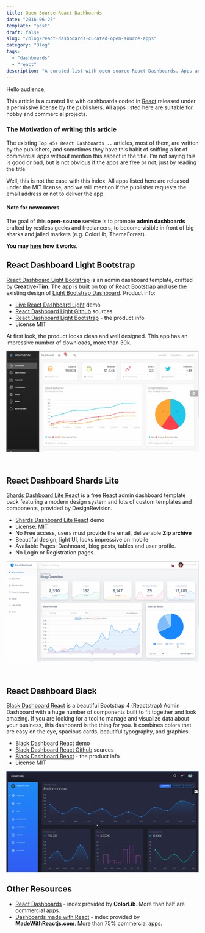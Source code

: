 ```yaml
---
title: Open-Source React Dashboards
date: "2016-06-27"
template: "post"
draft: false
slug: "/blog/react-dashboards-curated-open-source-apps"
category: "Blog"
tags:
  - "dashboards"  
  - "react"  
description: "A curated list with open-source React Dashboards. Apps are released under MIT license, suitable for hobby or commercial projects."
---
```


Hello audience, 

This article is a curated list with dashboards coded in [React](https://reactjs.org/) released under a permissive license by the publishers. 
All apps listed here are suitable for hobby and commercial projects.

### The Motivation of writing this article

The existing `Top 45+ React Dashboards ..` articles, most of them, are written by the publishers, 
and sometimes they have this habit of sniffing a lot of commercial apps without mention this aspect in the title. 
I'm not saying this is good or bad, but is not obvious if the apps are free or not, just by reading the title. 

Well, this is not the case with this index. All apps listed here are released under the MIT license, 
and we will mention if the publisher requests the email address or not to deliver the app.


#### Note for newcomers
The goal of this **open-source** service is to promote **admin dashboards** crafted by restless geeks and freelancers, 
to become visible in front of big sharks and jailed markets (e.g. ColorLib, ThemeForest).  

**You may [here](/how-it-works) how it works**.  
   

## React Dashboard Light Bootstrap

[React Dashboard Light Bootstrap](https://www.creative-tim.com/product/light-bootstrap-dashboard-react) is an admin dashboard template, crafted by **Creative-Tim**. The app is built on top of [React Bootstrap](https://5c507d49471426000887a6a7--react-bootstrap.netlify.com/) and use the existing design of [Light Bootstrap Dashboard](https://www.creative-tim.com/product/light-bootstrap-dashboard). Product info:

 - [Live React Dashboard Light](https://demos.creative-tim.com/light-bootstrap-dashboard-react/) demo
 - [React Dashboard Light Github](https://github.com/creativetimofficial/light-bootstrap-dashboard-react) sources
 - [React Dashboard Light Bootstrap](https://www.creative-tim.com/product/light-bootstrap-dashboard-react) - the product info
 - License MIT 

At first look, the product looks clean and well designed. This app has an impressive number of downloads, more than 30k.  

![React Dashboard Light Bootstrap - Animated presentation in gif format.](https://raw.githubusercontent.com/app-generator/static/master/admin-dashboards/react-dashboard-light-intro.gif)

<br />

## React Dashboard Shards Lite

[Shards Dashboard Lite React](https://designrevision.com/downloads/shards-dashboard-lite-react/) is a free [React](https://reactjs.org/) admin dashboard 
template pack featuring a modern design system and lots of custom templates and components, provided by DesignRevision. 

 - [Shards Dashboard Lite React](https://designrevision.com/demo/shards-dashboard-lite-react/blog-overview) demo
 - License: MIT
 - No Free access, users must provide the email, deliverable **Zip archive**
 - Beautiful design, light UI, looks impressive on mobile
 - Available Pages: Dashnoard, blog posts, tables and user profile. 
 - No Login or Registration pages. 

![React Dashboard Shards Lite - Animated presentation in gif format.](https://raw.githubusercontent.com/app-generator/static/master/admin-dashboards/react-dashboard-shards-light-intro.gif)

<br />

## React Dashboard Black

[Black Dashboard React](https://www.creative-tim.com/product/black-dashboard-react) is a beautiful Bootstrap 4 (Reactstrap) Admin Dashboard with a huge number of components built to fit together and look amazing. If you are looking for a tool to manage and visualize data about your business, this dashboard is the thing for you. It combines colors that are easy on the eye, spacious cards, beautiful typography, and graphics.

 - [Black Dashboard React](https://demos.creative-tim.com/black-dashboard-react/) demo
 - [Black Dashboard React Github](https://github.com/creativetimofficial/black-dashboard-react) sources
 - [Black Dashboard React](https://www.creative-tim.com/product/black-dashboard-react) - the product info
 - License MIT 

![Black Dashboard React - Animated presentation in gif format.](https://raw.githubusercontent.com/app-generator/static/master/admin-dashboards/react-dashboard-black-intro.gif)


## Other Resources
 - [React Dashboards](https://colorlib.com/wp/react-dashboard-templates/) - index provided by **ColorLib**. More than half are commercial apps.
 - [Dashboards made with React](https://madewithreactjs.com/dashboards) - index provided by **MadeWithReactjs.com**. More than 75% commercial apps.

